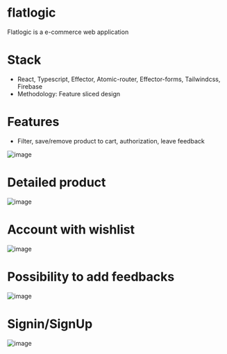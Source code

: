 # flatlogic
Flatlogic is a e-commerce web application 
# Stack 
- React, Typescript, Effector, Atomic-router, Effector-forms, Tailwindcss, Firebase
- Methodology: Feature sliced design
# Features
- Filter, save/remove product to cart, authorization, leave feedback

![image](https://user-images.githubusercontent.com/112856770/225917067-198a1c22-d35d-425c-8e3a-c22aa7133ef5.png)
# Detailed product
![image](https://user-images.githubusercontent.com/112856770/225917388-bc230c85-27df-4a79-b4e5-c1c3a785a39a.png)
# Account with wishlist
![image](https://user-images.githubusercontent.com/112856770/225919967-69171b8f-4314-4787-81b1-d9e15b7d6bee.png)
# Possibility to add feedbacks
![image](https://user-images.githubusercontent.com/112856770/225920627-703ebabd-140e-4436-81f1-7f088234278f.png)
# Signin/SignUp 
![image](https://user-images.githubusercontent.com/112856770/225920768-d4d17bb8-26c6-4d1c-83a8-529ff7d2cc01.png)





